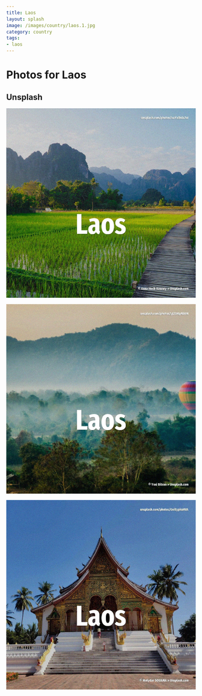 ```yaml
---
title: Laos
layout: splash
image: /images/country/laos.1.jpg
category: country
tags:
- laos
---
```

# Photos for Laos

## Unsplash

![Laos](/images/country/laos.1.jpg)

![Laos](/images/country/laos.2.jpg)

![Laos](/images/country/laos.3.jpg)